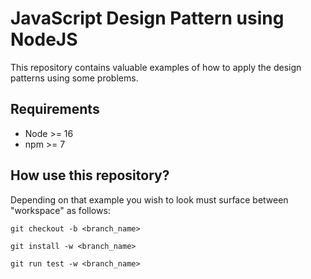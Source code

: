 # JavaScript Design Pattern using NodeJS

This repository contains valuable examples of how to apply the design patterns using some problems.

## Requirements

-   Node >= 16
-   npm >= 7

## How use this repository?

Depending on that example you wish to look must surface between "workspace" as follows:

```shell
git checkout -b <branch_name>

git install -w <branch_name>

git run test -w <branch_name>
```
